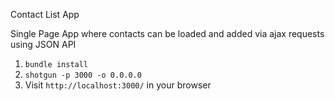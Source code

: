 Contact List App

Single Page App where contacts can be loaded and added via ajax requests using JSON API

1. `bundle install`
2. `shotgun -p 3000 -o 0.0.0.0`
3. Visit `http://localhost:3000/` in your browser

